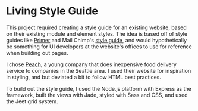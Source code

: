 # Living Style Guide

This project required creating a style guide for an existing website, based on their existing module and element styles. The idea is based off of style guides like [Primer](primercss.io) and Mail Chimp's [style guide](http://ux.mailchimp.com/patterns), and would hypothetically be something for UI developers at the website's offices to use for reference when building out pages.

I chose [Peach](https://www.peachd.com/), a young company that does inexpensive food delivery service to companies in the Seattle area. I used their website for inspiration in styling, and but deviated a bit to follow HTML best practices.

To build out the style guide, I used the Node.js platform with Express as the framework, built the views with Jade, styled with Sass and CSS, and used the Jeet grid system.

